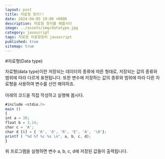 ```yaml
---
layout: post
title: 자료형 정리!!
date: 2024-04-05 19:00 +0900
description: 자료형 정리를 해봅시다
image: ../assets/img/datatype.jpg
category: javascript
tags: 자료형 자료형정리 javascript
published: true
sitemap: true
---
```


#자료형(Data type)

자료형(data type)이란 저장되는 데이터의 종류에 따른 형태로, 저장되는 값의 종류와 범위에 따라 다르게 표현됩니다. 또한 변수에 저장하는 값의 종류와 범위에 따라 다른 자료형을 사용하여 변수를 선언 해야하죠.
</br>
</br>아래의 코드을 직접 작성하고 실행해 봅시다.
````javascript
#include <stdio.h> 
main () 
{ 
int a = 30; 
float b = 3.14; 
char c = 'A'; 
char d [6] = { 'K', 'O', 'R', 'E', 'A', '\0'}; 
printf ( "%d %f %c %s \n", a, b, c, d); 
}
````

위 프로그램을 실행하면 변수 a, b, c, d에 저장된 값들이 출력됩니다.